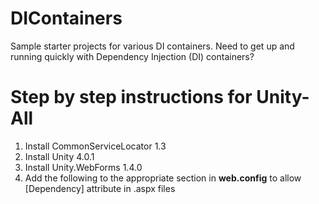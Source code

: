 # DIContainers
Sample starter projects for various DI containers.
Need to get up and running quickly with Dependency Injection (DI) containers?

# Step by step instructions for Unity-All
1. Install CommonServiceLocator 1.3
2. Install Unity 4.0.1
3. Install Unity.WebForms 1.4.0
4. Add the following to the appropriate section in **web.config** to allow [Dependency] attribute in .aspx files
   <assemblies>
      <add assembly="System.Runtime, Version=4.0.0.0, Culture=neutral,PublicKeyToken=b03f5f7f11d50a3a" />
   </assemblies>
